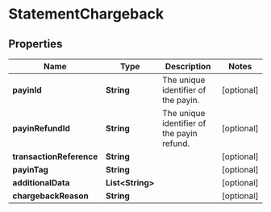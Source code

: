 

# StatementChargeback


## Properties

| Name | Type | Description | Notes |
|------------ | ------------- | ------------- | -------------|
|**payinId** | **String** | The unique identifier of the payin. |  [optional] |
|**payinRefundId** | **String** | The unique identifier of the payin refund. |  [optional] |
|**transactionReference** | **String** |  |  [optional] |
|**payinTag** | **String** |  |  [optional] |
|**additionalData** | **List&lt;String&gt;** |  |  [optional] |
|**chargebackReason** | **String** |  |  [optional] |



